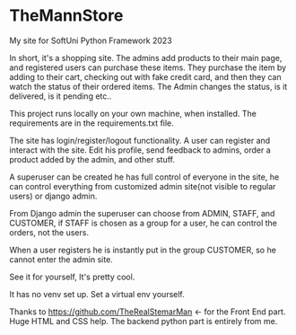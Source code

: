 # TheMannStore
My site for SoftUni Python Framework 2023

In short, it's a shopping site. The admins add products to their main page, and registered users can purchase these items. They purchase the item by adding to their cart, checking out with fake credit card, and then they can watch the status of their ordered items. The Admin changes the status, is it delivered, is it pending etc..

This project runs locally on your own machine, when installed. The requirements are in the requirements.txt file.

The site has login/register/logout functionality.
A user can register and interact with the site. Edit his profile, send feedback to admins, order a product added by the admin, and other stuff.

A superuser can be created he has full control of everyone in the site, he can control everything from customized admin site(not visible to regular users) or django admin.

From Django admin the superuser can choose from ADMIN, STAFF, and CUSTOMER, if STAFF is chosen as a group for a user, he can control the orders, not the users.

When a user registers he is instantly put in the group CUSTOMER, so he cannot enter the admin site. 

See it for yourself, It's pretty cool.

It has no venv set up. Set a virtual env yourself. 

Thanks to https://github.com/TheRealStemarMan <- for the Front End part. Huge HTML and CSS help. The backend python part is entirely from me.



